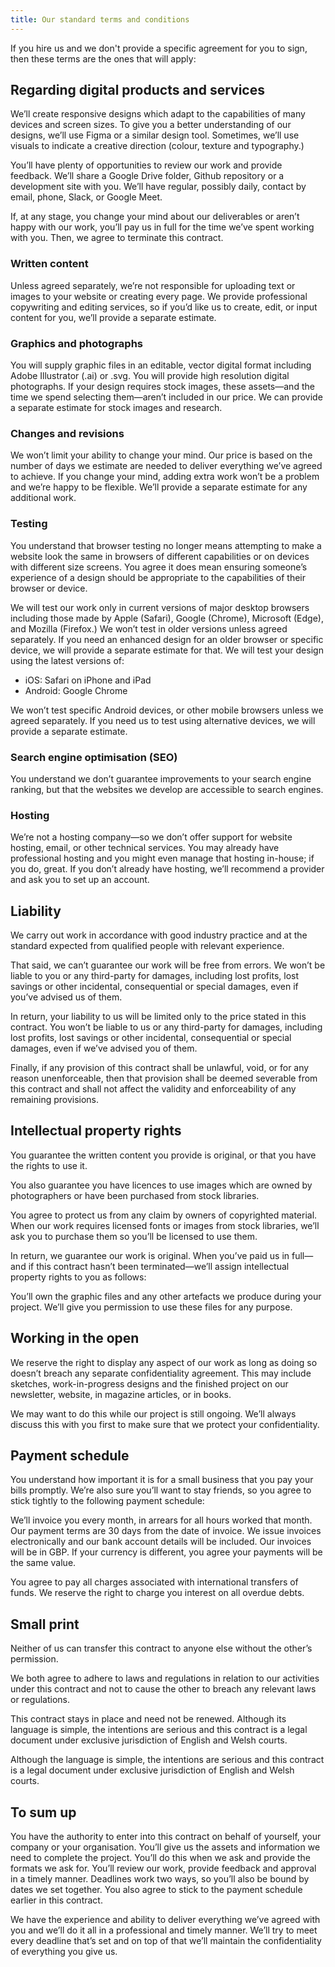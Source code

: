 ```yaml
---
title: Our standard terms and conditions
---
```


If you hire us and we don't provide a specific agreement for you to sign, then these terms are the ones that will apply:

## Regarding digital products and services

We’ll create responsive designs which adapt to the capabilities of many devices and screen sizes. To give you a better understanding of our designs, we’ll use Figma or a similar design tool. Sometimes, we’ll use visuals to indicate a creative direction (colour, texture and typography.)

You’ll have plenty of opportunities to review our work and provide feedback. We’ll share a Google Drive folder, Github repository or a development site with you. We’ll have regular, possibly daily, contact by email, phone, Slack, or Google Meet.

If, at any stage, you change your mind about our deliverables or aren’t happy with our work, you’ll pay us in full for the time we’ve spent working with you. Then, we agree to terminate this contract.

### Written content

Unless agreed separately, we’re not responsible for uploading text or images to your website or creating every page. We provide professional copywriting and editing services, so if you’d like us to create, edit, or input content for you, we’ll provide a separate estimate.

### Graphics and photographs

You will supply graphic files in an editable, vector digital format including Adobe Illustrator (.ai) or .svg. You will provide high resolution digital photographs. If your design requires stock images, these assets—and the time we spend selecting them—aren’t included in our price. We can provide a separate estimate for stock images and research.

### Changes and revisions

We won’t limit your ability to change your mind. Our price is based on the number of days we estimate are needed to deliver everything we’ve agreed to achieve. If you change your mind, adding extra work won’t be a problem and we’re happy to be flexible. We’ll provide a separate estimate for any additional work.

### Testing

You understand that browser testing no longer means attempting to make a website look the same in browsers of different capabilities or on devices with different size screens. You agree it does mean ensuring someone’s experience of a design should be appropriate to the capabilities of their browser or device.

We will test our work only in current versions of major desktop browsers including those made by Apple (Safari), Google (Chrome), Microsoft (Edge), and Mozilla (Firefox.) We won’t test in older versions unless agreed separately. If you need an enhanced design for an older browser or specific device, we will provide a separate estimate for that. We will test your design using the latest versions of:

- iOS: Safari on iPhone and iPad
- Android: Google Chrome

We won’t test specific Android devices, or other mobile browsers unless we agreed separately. If you need us to test using alternative devices, we will provide a separate estimate.

### Search engine optimisation (SEO)

You understand we don’t guarantee improvements to your search engine ranking, but that the websites we develop are accessible to search engines.

### Hosting

We’re not a hosting company—so we don’t offer support for website hosting, email, or other technical services. You may already have professional hosting and you might even manage that hosting in-house; if you do, great. If you don’t already have hosting, we’ll recommend a provider and ask you to set up an account.

## Liability

We carry out work in accordance with good industry practice and at the standard expected from qualified people with relevant experience.

That said, we can’t guarantee our work will be free from errors. We won’t be liable to you or any third-party for damages, including lost profits, lost savings or other incidental, consequential or special damages, even if you’ve advised us of them.

In return, your liability to us will be limited only to the price stated in this contract. You won’t be liable to us or any third-party for damages, including lost profits, lost savings or other incidental, consequential or special damages, even if we’ve advised you of them.

Finally, if any provision of this contract shall be unlawful, void, or for any reason unenforceable, then that provision shall be deemed severable from this contract and shall not affect the validity and enforceability of any remaining provisions.

## Intellectual property rights

You guarantee the written content you provide is original, or that you have the rights to use it.

You also guarantee you have licences to use images which are owned by photographers or have been purchased from stock libraries.

You agree to protect us from any claim by owners of copyrighted material. When our work requires licensed fonts or images from stock libraries, we’ll ask you to purchase them so you’ll be licensed to use them.

In return, we guarantee our work is original. When you’ve paid us in full—and if this contract hasn’t been terminated—we’ll assign intellectual property rights to you as follows:

You’ll own the graphic files and any other artefacts we produce during your project. We’ll give you permission to use these files for any purpose.

## Working in the open

We reserve the right to display any aspect of our work as long as doing so doesn’t breach any separate confidentiality agreement. This may include sketches, work-in-progress designs and the finished project on our newsletter, website, in magazine articles, or in books.

We may want to do this while our project is still ongoing. We’ll always discuss this with you first to make sure that we protect your confidentiality.

## Payment schedule

You understand how important it is for a small business that you pay your bills promptly. We’re also sure you’ll want to stay friends, so you agree to stick tightly to the following payment schedule:

We’ll invoice you every month, in arrears for all hours worked that month.
Our payment terms are 30 days from the date of invoice. We issue invoices electronically and our bank account details will be included. Our invoices will be in GBP. If your currency is different, you agree your payments will be the same value.

You agree to pay all charges associated with international transfers of funds. We reserve the right to charge you interest on all overdue debts.

## Small print

Neither of us can transfer this contract to anyone else without the other’s permission.

We both agree to adhere to laws and regulations in relation to our activities under this contract and not to cause the other to breach any relevant laws or regulations.

This contract stays in place and need not be renewed. Although its language is simple, the intentions are serious and this contract is a legal document under exclusive jurisdiction of English and Welsh courts.

Although the language is simple, the intentions are serious and this contract is a legal document under exclusive jurisdiction of English and Welsh courts.

## To sum up

You have the authority to enter into this contract on behalf of yourself, your company or your organisation. You’ll give us the assets and information we need to complete the project. You’ll do this when we ask and provide the formats we ask for. You’ll review our work, provide feedback and approval in a timely manner. Deadlines work two ways, so you’ll also be bound by dates we set together. You also agree to stick to the payment schedule earlier in this contract.

We have the experience and ability to deliver everything we’ve agreed with you and we’ll do it all in a professional and timely manner. We’ll try to meet every deadline that’s set and on top of that we’ll maintain the confidentiality of everything you give us.
